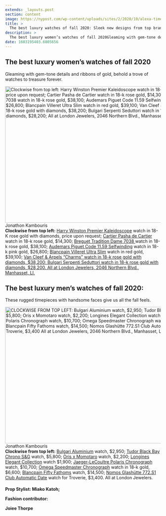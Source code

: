 ```yaml
--- 
extends: _layouts.post 
section: content 
image: https://nypost.com/wp-content/uploads/sites/2/2020/10/alexa-time-pieces.jpg?quality=90&strip=all&w=1024 
title: > 
  The best luxury watches of fall 2020: Sleek new designs from top brands 
description: > 
  The best luxury women’s watches of fall 2020Gleaming with gem-tone details and ribbons of gold, behold a trove of watches to treasure forever.Jonathon KambourisClockwise from top left: Harry Winston Premier Kaleidoscope watch in 18-K rose gold with diamonds, price upon request; Cartier Pasha de Cartier watch in 18-k rose gold, $14,300; Breguet Tradition Dame 7038 watch in 18-k rose gold, $38,100; Audemars Piguet Code 11.59 Selfwinding watch in 18-k pink gold, $26,800; Blancpain Villeret Ultra Slim watch in red gold, $39,100; Van Cleef & Arpels “Charms” watch in 18-k rose gold with diamonds, $38,200; Bulgari Serpenti Seduttori watch in 18-k rose gold with diamonds, $28,200.All at London Jewelers, 2046 Northern Blvd., Manhasset, LI.The best luxury men’s watches of fall 2020:These rugged timepieces with handsome faces give us all the fall feels.All at London Jewelers. 
date: 1603195403.6805656 
--- 
```

<div><h2>The best luxury women&#8217;s watches of fall 2020</h2>
<p>Gleaming with gem-tone details and ribbons of gold, behold a trove of watches to treasure forever.</p>
<p><a href="https://nypost.com/wp-content/uploads/sites/2/2020/10/jewel-toned-watches.jpg?quality=90&amp;strip=all"><img class="wp-image-16436641 lazyload" alt="Clockwise from top left: Harry Winston Premier Kaleidoscope watch in 18-k rose gold with diamonds, price upon request; Cartier Pasha de Cartier watch in 18-k rose gold, $14,300; Breguet Tradition Dame 7038 watch in 18-k rose gold, $38,100; Audemars Piguet Code 11.59 Selfwinding watch in 18-k pink gold, $26,800; Blancpain Villeret Ultra Slim watch in red gold, $39,100; Van Cleef &amp; Arpels &#8220;Charms&#8221; watch in 18-k rose gold with diamonds, $38,200; Bulgari Serpenti Seduttori watch in 18-k rose gold with diamonds, $28,200; All at London Jewelers, 2046 Northern Blvd., Manhasset, LI" width="700" height="441"></a><br>
Jonathon Kambouris<br>
<strong>Clockwise from top left:</strong> <a href="https://www.londonjewelers.com/brand/harry-winston.html" target="_blank" rel="noopener noreferrer">Harry Winston Premier Kaleidoscope</a> watch in 18-K rose gold with diamonds, price upon request; <a href="https://www.londonjewelers.com/brand/cartier.html" rel="noopener noreferrer" target="_blank">Cartier Pasha de Cartier</a> watch in 18-k rose gold, $14,300; <a href="https://www.londonjewelers.com/breguet-18k-rose-gold-traditional-radiant-mother-of-pearl-diamond-dial-and-bezel-watch" rel="noopener noreferrer" target="_blank">Breguet Tradition Dame 7038 </a> watch in 18-k rose gold, $38,100; <a href="https://www.londonjewelers.com/brand/audemars-piguet.html" rel="noopener noreferrer" target="_blank">Audemars Piguet Code 11.59 Selfwinding</a> watch in 18-k pink gold, $26,800; <a href="https://www.londonjewelers.com/brand/blancpain.html" rel="noopener noreferrer" target="_blank">Blancpain Villeret Ultra Slim</a> watch in red gold, $39,100; <a href="https://www.londonjewelers.com/vca" rel="noopener noreferrer" target="_blank">Van Cleef &amp; Arpels &#8220;Charms&#8221; watch in 18-k rose gold with diamonds, $38,200; </a><a href="https://www.londonjewelers.com/bvlgari-serpenti-seduttori-rose-gold-diamond-watch" rel="noopener noreferrer" target="_blank">Bulgari Serpenti Seduttori watch</a><a href="https://www.londonjewelers.com/vca" rel="noopener noreferrer" target="_blank"> in 18-k rose gold with diamonds, $28,200. All at London Jewelers, 2046 Northern Blvd., Manhasset, LI.</a></p>

<h2>The best luxury men&#8217;s watches of fall 2020:</h2>
<p>These rugged timepieces with handsome faces give us all the fall feels.</p>
<p><a class="" href="https://nypost.com/wp-content/uploads/sites/2/2020/10/autumnal-watches.jpg?quality=90&amp;strip=all"><img class="size-nypost-large-desktop-uncropped wp-image-16436640 lazyload" alt="CLOCKWISE FROM TOP LEFT: Bulgari Aluminium watch, $2,950; Tudor Black Bay Chrono S&amp;G watch, $5,800; Oris x Momotaro watch, $2,200; Longines Elegant Collection watch $1,900; Jaeger-LeCoultre Polaris Chronograph watch, $10,700; Omega Speedmaster Chronograph watch in 18-k gold, $6,600; Blancpain Fifty Fathoms watch, $14,500; Nomos Glash&#252;tte 772.S1 Club Automatic Date watch for Troverie, $3,400 All at London Jewelers, 2046 Northern Blvd., Manhasset, LI" width="700" height="441"></a><br>
Jonathon Kambouris<br>
<strong>Clockwise from top left:</strong> <a href="https://www.londonjewelers.com/brand/bvlgari.html?active=timepieces&amp;gender=3671_3672&amp;p=1" rel="noopener noreferrer" target="_blank">Bulgari Aluminium</a> watch, $2,950; <a href="https://www.londonjewelers.com/tudor-black-bay-chrono-s-g-m79363n-0003" rel="noopener noreferrer" target="_blank">Tudor Black Bay Chrono S&amp;G</a> watch, $5,800; <a href="https://www.londonjewelers.com/oris-x-momotaro-divers-sixty-five" rel="noopener noreferrer" target="_blank">Oris x Momotaro</a> watch, $2,200; <a href="https://www.londonjewelers.com/longines-elegant-collection-39mm-blue-dial-automatic-l49104922" rel="noopener noreferrer" target="_blank">Longines Elegant Collection</a> watch $1,900; <a href="https://www.londonjewelers.com/jaeger-lecoultre-polaris-chronograph-stainless-steel" rel="noopener noreferrer" target="_blank">Jaeger-LeCoultre Polaris Chronograph</a> watch, $10,700; <a href="https://www.londonjewelers.com/omega-speedmaster-speedmaster-38-co-axial-chronograph-38-mm" rel="noopener noreferrer" target="_blank">Omega Speedmaster Chronograph</a> watch in 18-k gold, $6,600; <a href="https://www.londonjewelers.com/blancpain-fifty-fathoms-nageurs-de-combat-automatique-stainless-steel-45mm" rel="noopener noreferrer" target="_blank">Blancpain Fifty Fathoms</a> watch, $14,500; <a href="https://www.londonjewelers.com/nomos-glashutte-club-automatic-date-reference-772-s1" rel="noopener noreferrer" target="_blank">Nomos Glash&#252;tte 772.S1 Club Automatic Date</a> watch for Troverie, $3,400. All at London Jewelers.</p>

<h4><strong>Prop Stylist:</strong> Miako Katoh; <strong><p class="s1"> Fashion contributor: </p><p class="s2">Joiee Thorpe </p></strong></h4>
			</div>